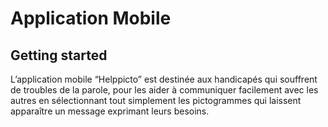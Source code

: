 # Application Mobile



## Getting started

L’application mobile “Helppicto” est destinée aux handicapés qui souffrent de troubles de la parole, pour les aider à communiquer facilement avec les autres en sélectionnant tout simplement les pictogrammes qui laissent apparaître un message  exprimant leurs besoins.
